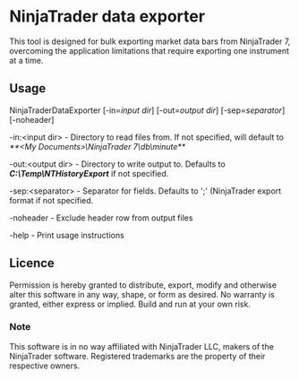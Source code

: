 NinjaTrader data exporter
===========================
This tool is designed for bulk exporting market data bars from NinjaTrader 7, overcoming the
application limitations that require exporting one instrument at a time.


## Usage
NinjaTraderDataExporter [-in=*input dir*] [-out=*output dir*] [-sep=*separator*] [-noheader]

  -in:&lt;input dir&gt;	- Directory to read files from. If not specified, will default to _**&lt;My Documents&gt;\NinjaTrader 7\db\minute\**_

  -out:&lt;output dir&gt; - Directory to write output to. Defaults to _**C:\Temp\NTHistoryExport**_ if not specified.

  -sep:&lt;separator&gt; - Separator for fields. Defaults to ';' (NinjaTrader export format if not specified.

  -noheader - Exclude header row from output files

  -help	- Print usage instructions
  
  
## Licence
Permission is hereby granted to distribute, export, modify and otherwise alter this software
in any way, shape, or form as desired. No warranty is granted, either express or implied.
Build and run at your own risk.


### Note
This software is in no way affiliated with NinjaTrader LLC, makers of the NinjaTrader software. Registered trademarks are the property of their respective owners.
